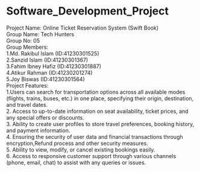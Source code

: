 # Software_Development_Project
Project Name: Online Ticket Reservation System (Swift Book)
<br>
Group Name: Tech Hunters
<br>
Group No: 05
<br>
Group Members:
<br>
1.Md. Rakibul Islam (ID:41230301525)<br>
2.Sanzid Islam (ID:41230301367)<br>
3.Fahim Ibney Hafiz (ID:41230301887)<br>
4.Atikur Rahman (ID:41230201274)<br>
5.Joy Biswas (ID:41230301564)<br>
Project Features:
<br>
1.Users can search for transportation options across all
available modes (flights, trains, buses, etc.) in one place,
specifying their origin, destination, and travel dates.<br>
2. Access to up-to-date information on seat availability,
ticket prices, and any special offers or discounts.<br>
3. Ability to create user profiles to store travel preferences,
booking history, and payment information.<br>
4. Ensuring the security of user data and financial
transactions through encryption,Refund process and other security
measures.<br>
5. Ability to view, modify, or cancel existing bookings easily.<br>
6. Access to responsive customer support through various
channels (phone, email, chat) to assist with any queries or
issues.<br>
